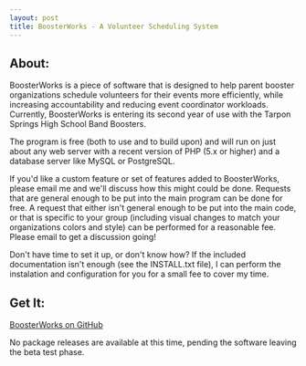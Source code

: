 ```yaml
---
layout: post
title: BoosterWorks - A Volunteer Scheduling System
---
```

  

About:
---

BoosterWorks is a piece of software that is designed to help parent booster organizations schedule volunteers for their events more efficiently, while increasing accountability and reducing event coordinator workloads. Currently, BoosterWorks is entering its second year of use with the Tarpon Springs High School Band Boosters.

The program is free (both to use and to build upon) and will run on just about any web server with a recent version of PHP (5.x or higher) and a database server like MySQL or PostgreSQL.

If you'd like a custom feature or set of features added to BoosterWorks, please email me and we'll discuss how this might could be done. Requests that are general enough to be put into the main program can be done for free. A request that either isn't general enough to be put into the main code, or that is specific to your group (including visual changes to match your organizations colors and style) can be performed for a reasonable fee. Please email to get a discussion going!

Don't have time to set it up, or don't know how? If the included documentation isn't enough (see the INSTALL.txt file), I can perform the instalation and configuration for you for a small fee to cover my time.

Get It:
---

[BoosterWorks on GitHub](https://www.github.com/sethhochberg/boosterworks)

No package releases are available at this time, pending the software leaving the beta test phase.



